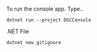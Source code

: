 To run the console app. Type..
```
dotnet run --project DGCConsole
```

.NET File 
```
dotnet new gitignore
```